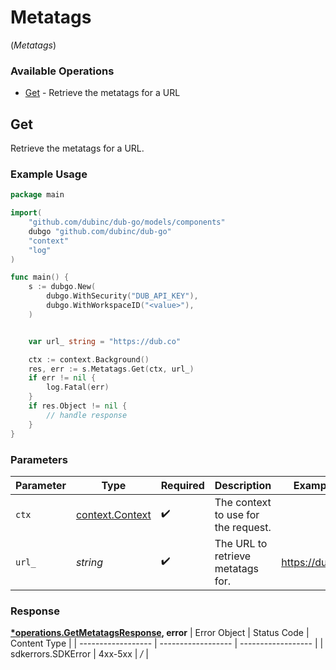 # Metatags
(*Metatags*)

### Available Operations

* [Get](#get) - Retrieve the metatags for a URL

## Get

Retrieve the metatags for a URL.

### Example Usage

```go
package main

import(
	"github.com/dubinc/dub-go/models/components"
	dubgo "github.com/dubinc/dub-go"
	"context"
	"log"
)

func main() {
    s := dubgo.New(
        dubgo.WithSecurity("DUB_API_KEY"),
        dubgo.WithWorkspaceID("<value>"),
    )


    var url_ string = "https://dub.co"

    ctx := context.Background()
    res, err := s.Metatags.Get(ctx, url_)
    if err != nil {
        log.Fatal(err)
    }
    if res.Object != nil {
        // handle response
    }
}
```

### Parameters

| Parameter                                             | Type                                                  | Required                                              | Description                                           | Example                                               |
| ----------------------------------------------------- | ----------------------------------------------------- | ----------------------------------------------------- | ----------------------------------------------------- | ----------------------------------------------------- |
| `ctx`                                                 | [context.Context](https://pkg.go.dev/context#Context) | :heavy_check_mark:                                    | The context to use for the request.                   |                                                       |
| `url_`                                                | *string*                                              | :heavy_check_mark:                                    | The URL to retrieve metatags for.                     | https://dub.co                                        |


### Response

**[*operations.GetMetatagsResponse](../../models/operations/getmetatagsresponse.md), error**
| Error Object       | Status Code        | Content Type       |
| ------------------ | ------------------ | ------------------ |
| sdkerrors.SDKError | 4xx-5xx            | */*                |
